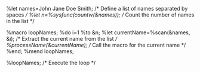 %let names=John Jane Doe Smith; /* Define a list of names separated by spaces */
%let n=%sysfunc(countw(&names)); /* Count the number of names in the list */

%macro loopNames;
    %do i=1 %to &n;
        %let currentName=%scan(&names, &i); /* Extract the current name from the list */
        %processName(&currentName); /* Call the macro for the current name */
    %end;
%mend loopNames;

%loopNames; /* Execute the loop */